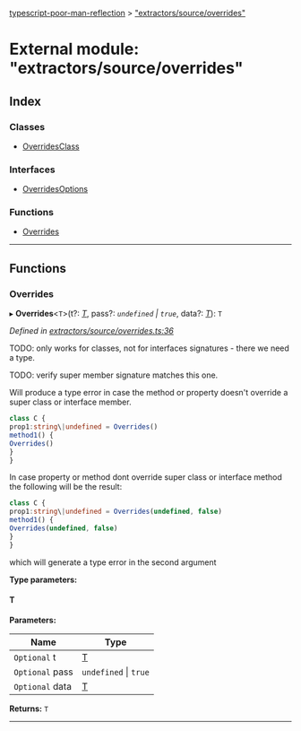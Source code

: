 [typescript-poor-man-reflection](../README.md) > ["extractors/source/overrides"](../modules/_extractors_source_overrides_.md)

# External module: "extractors/source/overrides"

## Index

### Classes

* [OverridesClass](../classes/_extractors_source_overrides_.overridesclass.md)

### Interfaces

* [OverridesOptions](../interfaces/_extractors_source_overrides_.overridesoptions.md)

### Functions

* [Overrides](_extractors_source_overrides_.md#overrides)

---

## Functions

<a id="overrides"></a>

###  Overrides

▸ **Overrides**<`T`>(t?: *[T]()*, pass?: *`undefined` \| `true`*, data?: *[T]()*): `T`

*Defined in [extractors/source/overrides.ts:36](https://github.com/cancerberoSgx/typescript-poor-man-reflection/blob/fcefb7a/src/extractors/source/overrides.ts#L36)*

TODO: only works for classes, not for interfaces signatures - there we need a type.

TODO: verify super member signature matches this one.

Will produce a type error in case the method or property doesn't override a super class or interface member.

```ts
class C {
prop1:string\|undefined = Overrides()
method1() {
Overrides()
}
}
```

In case property or method dont override super class or interface method the following will be the result:

```ts
class C {
prop1:string\|undefined = Overrides(undefined, false)
method1() {
Overrides(undefined, false)
}
}
```

which will generate a type error in the second argument

**Type parameters:**

#### T 
**Parameters:**

| Name | Type |
| ------ | ------ |
| `Optional` t | [T]() |
| `Optional` pass | `undefined` \| `true` |
| `Optional` data | [T]() |

**Returns:** `T`

___

